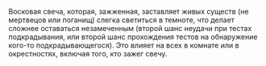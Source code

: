 Восковая свеча, которая, зажженная, заставляет живых существ (не мертвецов или поганищ) слегка светиться в темноте, что делает сложнее оставаться незамеченным (второй шанс неудачи при тестах подкрадывания, или второй шанс прохождения тестов на обнаружение кого-то подкрадывающегося). Это влияет на всех в комнате или в окрестностях, включая того, кто зажег свечу.
